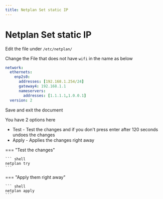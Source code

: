 ```yaml
---
title: Netplan Set static IP
---
```


# Netplan Set static IP

Edit the file under `/etc/netplan/`

Change the File that does not have `wifi` in the name as below


```yaml
network:
  ethernets:
    enp2s0:
      addresses: [192.168.1.254/24]
      gateway4: 192.168.1.1
      nameservers:
        addresses: [1.1.1.1,1.0.0.1]
  version: 2
```

Save and exit the document

You have 2 options here

* Test - Test the changes and if you don't press enter after 120 seconds undoes the changes
* Apply - Applies the changes right away

=== "Test the changes"

    ``` shell
    netplan try
    ```


=== "Apply them right away"

    ``` shell
    netplan apply
    ```
